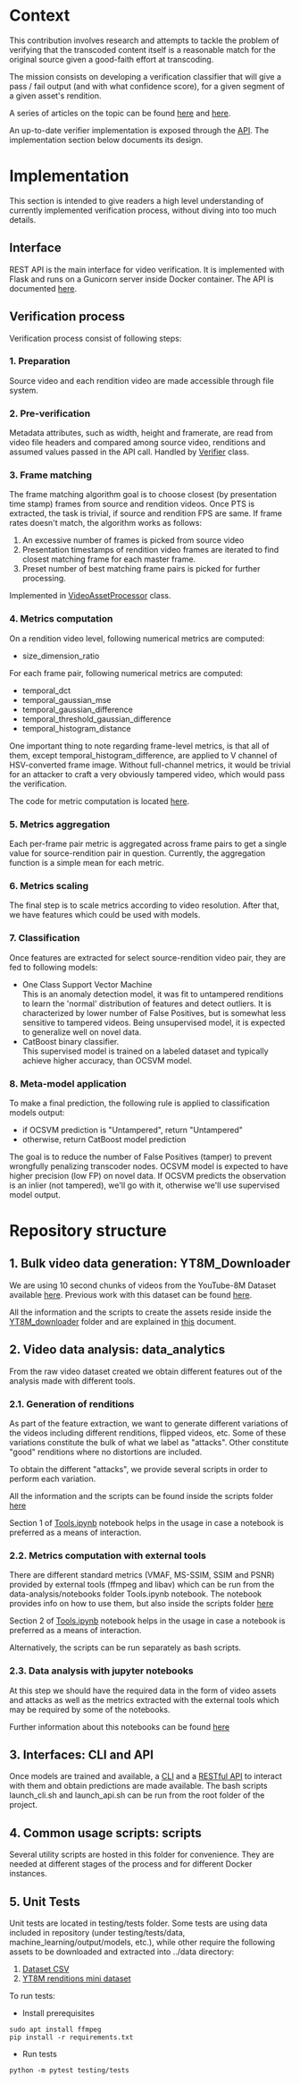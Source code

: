 # Context

This contribution involves research and attempts to tackle the problem of verifying that the transcoded content itself is a reasonable match for the original source given a good-faith effort at transcoding.

The mission consists on developing a verification classifier that will give a pass / fail output (and with what confidence score), for a given segment of a given asset's rendition.

A series of articles on the topic can be found [here](https://medium.com/@epiclabs.io/assessing-metrics-for-video-quality-verification-in-livepeers-ecosystem-f66f724b2aea) and [here](https://medium.com/@epiclabs.io/assessing-metrics-for-video-quality-verification-in-livepeers-ecosystem-ii-6827d093a380).

An up-to-date verifier implementation is exposed through the [API](api/README.md). The implementation section below documents its design. 

# Implementation
This section is intended to give readers a high level understanding of currently implemented verification process, without diving into too much details.
## Interface
REST API is the main interface for video verification. It is implemented with Flask and runs on a Gunicorn server inside Docker container. The API is documented [here](api/README.md). 
## Verification process
Verification process consist of following steps:
### 1. Preparation
Source video and each rendition video are made accessible through file system.
### 2. Pre-verification
Metadata attributes, such as width, height and framerate, are read from video file headers and compared among source video, renditions and assumed values passed in the API call. Handled by [Verifier](verifier/verifier.py) class.
### 3. Frame matching
The frame matching algorithm goal is to choose closest (by presentation time stamp) frames from source and rendition videos. Once PTS is extracted, the task is trivial, if source and rendition FPS are same. If frame rates doesn't match, the algorithm works as follows: 
1. An excessive number of frames is picked from source video
2. Presentation timestamps of rendition video frames are iterated to find closest matching frame for each master frame.
3. Preset number of best matching frame pairs is picked for further processing.  

Implemented in [VideoAssetProcessor](scripts/asset_processor/video_asset_processor.py) class. 
### 4. Metrics computation
On a rendition video level, following numerical metrics are computed:
- size_dimension_ratio  

For each frame pair, following numerical metrics are computed:
- temporal_dct
- temporal_gaussian_mse
- temporal_gaussian_difference
- temporal_threshold_gaussian_difference
- temporal_histogram_distance

One important thing to note regarding frame-level metrics, is that all of them, except temporal_histogram_difference, are applied to V channel of HSV-converted frame image. Without full-channel metrics, it would be trivial for an attacker to craft a very obviously tampered video, which would pass the verification.
     
The code for metric computation is located [here](scripts/asset_processor/video_metrics.py).
### 5. Metrics aggregation
Each per-frame pair metric is aggregated across frame pairs to get a single value for source-rendition pair in question. Currently, the aggregation function is a simple mean for each metric.
### 6. Metrics scaling
The final step is to scale metrics according to video resolution. After that, we have features which could be used with models.
### 7. Classification
Once features are extracted for select source-rendition video pair, they are fed to following models:
- One Class Support Vector Machine  
This is an anomaly detection model, it was fit to untampered renditions to learn the 'normal' distribution of features and detect outliers. It is characterized by lower number of False Positives, but is somewhat less sensitive to tampered videos. Being unsupervised model, it is expected to generalize well on novel data.
- CatBoost binary classifier.  
This supervised model is trained on a labeled dataset and typically achieve higher accuracy, than OCSVM model.
### 8. Meta-model application
To make a final prediction, the following rule is applied to classification models output:
- if OCSVM prediction is "Untampered", return "Untampered"
- otherwise, return CatBoost model prediction

The goal is to reduce the number of False Positives (tamper) to prevent wrongfully penalizing transcoder nodes. OCSVM model is expected to have higher precision (low FP) on novel data. If OCSVM predicts the observation is an inlier (not tampered), we'll go with it, otherwise we'll use supervised model output. 

# Repository structure
## 1. Bulk video data generation: YT8M_Downloader

We are using 10 second chunks of videos from the YouTube-8M Dataset available [here](https://research.google.com/youtube8m/).
Previous work with this dataset can be found [here](https://github.com/epiclabs-io/YT8M).

All the information and the scripts to create the assets reside inside the [YT8M_downloader](YTM8_downloader) folder and are explained in [this](YT8M_downloader/README.md) document.

## 2. Video data analysis: data_analytics

From the raw video dataset created we obtain different features out of the analysis made with different tools.

### 2.1. Generation of renditions
As part of the feature extraction, we want to generate different variations of the videos including different renditions, flipped videos, etc. Some of these variations constitute the bulk of what we label as "attacks". Other constitute "good" renditions where no distortions are included.

To obtain the different "attacks", we provide several scripts in order to perform each variation.

All the information and the scripts can be found inside the scripts folder [here](scripts/README.md)

Section 1 of [Tools.ipynb](feature_engineering/notebooks/Tools.ipynb) notebook helps in the usage in case a notebook is preferred as a means of interaction.


### 2.2. Metrics computation with external tools

There are different standard metrics (VMAF, MS-SSIM, SSIM and PSNR) provided by external tools (ffmpeg and libav) which can be run from the data-analysis/notebooks folder Tools.ipynb notebook. The notebook provides info on how to use them, but also inside the scripts folder [here](/scripts/README.md)

Section 2 of [Tools.ipynb](feature_engineering/notebooks/Tools.ipynb) notebook helps in the usage in case a notebook is preferred as a means of interaction.

Alternatively, the scripts can be run separately as bash scripts.

### 2.3. Data analysis with jupyter notebooks

At this step we should have the required data in the form of video assets and attacks as well as the metrics extracted with the external tools which may be required by some of the notebooks.

Further information about this notebooks can be found [here](feature_engineering/README.md)

## 3. Interfaces: CLI and API

Once models are trained and available, a [CLI](https://github.com/livepeer/verification-classifier/tree/master/cli) and a [RESTful API](https://github.com/livepeer/verification-classifier/tree/master/api) to interact with them and obtain predictions are made available.
The bash scripts launch_cli.sh and launch_api.sh can be run from the root folder of the project.

## 4. Common usage scripts: scripts

Several utility scripts are hosted in this folder for convenience. They are needed at different stages of the process and for different Docker instances.

## 5. Unit Tests

Unit tests are located in testing/tests folder. Some tests are using data included in repository (under testing/tests/data, machine_learning/output/models, etc.), while other require the following assets to be downloaded and extracted into ../data directory:
1. [Dataset CSV](https://storage.cloud.google.com/feature_dataset/yt8m-large.tar.gz)
2. [YT8M renditions mini dataset](https://storage.cloud.google.com/feature_dataset/renditions-mini.tar)  

To run tests:
- Install prerequisites
```
sudo apt install ffmpeg
pip install -r requirements.txt
```
- Run tests
```
python -m pytest testing/tests
``` 
